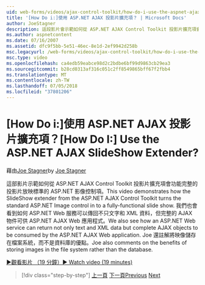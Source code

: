 ```yaml
---
uid: web-forms/videos/ajax-control-toolkit/how-do-i-use-the-aspnet-ajax-slideshow-extender
title: '[How Do i:]使用 ASP.NET AJAX 投影片擴充項？ | Microsoft Docs'
author: JoeStagner
description: 這段影片會示範如何從 ASP.NET AJAX Control Toolkit 投影片擴充項會轉為標準的 ASP.NET 影像控制項全功能的 sl...
ms.author: aspnetcontent
ms.date: 07/16/2007
ms.assetid: dfc9f5bb-5e51-46ec-8e1d-2ef9942d258b
msc.legacyurl: /web-forms/videos/ajax-control-toolkit/how-do-i-use-the-aspnet-ajax-slideshow-extender
msc.type: video
ms.openlocfilehash: ca4edb59eabce98d2c2bdbe6bf99d9863cb29ea3
ms.sourcegitcommit: b28cd0313af316c051c2ff8549865bff67f2fbb4
ms.translationtype: MT
ms.contentlocale: zh-TW
ms.lasthandoff: 07/05/2018
ms.locfileid: "37801206"
---
```

<a name="how-do-i-use-the-aspnet-ajax-slideshow-extender"></a><span data-ttu-id="94b98-104">[How Do i:]使用 ASP.NET AJAX 投影片擴充項？</span><span class="sxs-lookup"><span data-stu-id="94b98-104">[How Do I:] Use the ASP.NET AJAX SlideShow Extender?</span></span>
====================
<span data-ttu-id="94b98-105">藉由[Joe Stagner](https://github.com/JoeStagner)</span><span class="sxs-lookup"><span data-stu-id="94b98-105">by [Joe Stagner](https://github.com/JoeStagner)</span></span>

<span data-ttu-id="94b98-106">這部影片示範如何從 ASP.NET AJAX Control Toolkit 投影片擴充項會功能完整的投影片放映標準的 ASP.NET 影像控制項。</span><span class="sxs-lookup"><span data-stu-id="94b98-106">This video demonstrates how the SlideShow extender from the ASP.NET AJAX Control Toolkit turns the standard ASP.NET Image control in to a fully-functional slide show.</span></span> <span data-ttu-id="94b98-107">我們也會看到如何 ASP.NET Web 服務可以傳回不只文字和 XML 資料，但完整的 AJAX 物件可供 ASP.NET AJAX Web 應用程式。</span><span class="sxs-lookup"><span data-stu-id="94b98-107">We also see how an ASP.NET Web service can return not only text and XML data but complete AJAX objects to be consumed by the ASP.NET AJAX Web application.</span></span> <span data-ttu-id="94b98-108">Joe 還註解將映像儲存在檔案系統，而不是資料庫的優點。</span><span class="sxs-lookup"><span data-stu-id="94b98-108">Joe also comments on the benefits of storing images in the file system rather than the database.</span></span>

[<span data-ttu-id="94b98-109">&#9654;觀看影片 （19 分鐘）</span><span class="sxs-lookup"><span data-stu-id="94b98-109">&#9654; Watch video (19 minutes)</span></span>](https://channel9.msdn.com/Blogs/ASP-NET-Site-Videos/how-do-i-use-the-aspnet-ajax-slideshow-extender)

> [!div class="step-by-step"]
> <span data-ttu-id="94b98-110">[上一頁](how-do-i-use-the-aspnet-ajax-tabs-control.md)
> [下一頁](how-do-i-use-the-aspnet-ajax-updatepanelanimation-extender.md)</span><span class="sxs-lookup"><span data-stu-id="94b98-110">[Previous](how-do-i-use-the-aspnet-ajax-tabs-control.md)
[Next](how-do-i-use-the-aspnet-ajax-updatepanelanimation-extender.md)</span></span>
